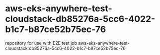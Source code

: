 # aws-eks-anywhere-test-cloudstack-db85276a-5cc6-4022-b1c7-b87ce52b75ec-76
repository for use with E2E test job aws-eks-anywhere-test-cloudstack:db85276a-5cc6-4022-b1c7-b87ce52b75ec-76
